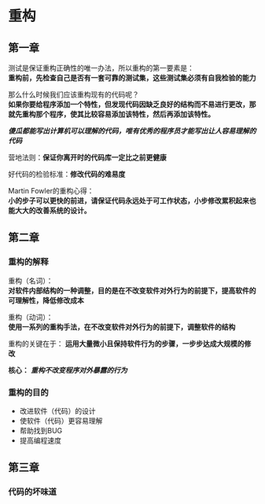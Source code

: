 # 重构

## 第一章

测试是保证重构正确性的唯一办法，所以重构的第一要素是：  
**重构前，先检查自己是否有一套可靠的测试集，这些测试集必须有自我检验的能力**

那么什么时候我们应该重构现有的代码呢？  
**如果你要给程序添加一个特性，但发现代码因缺乏良好的结构而不易进行更改，那就先重构那个程序，使其比较容易添加该特性，然后再添加该特性。**

***傻瓜都能写出计算机可以理解的代码，唯有优秀的程序员才能写出让人容易理解的代码***

营地法则：**保证你离开时的代码库一定比之前更健康**

好代码的检验标准：**修改代码的难易度**

Martin Fowler的重构心得：  
**小的步子可以更快的前进，请保证代码永远处于可工作状态，小步修改累积起来也能大大的改善系统的设计。**

## 第二章

### 重构的解释

重构（名词）：  
**对软件内部结构的一种调整，目的是在不改变软件对外行为的前提下，提高软件的可理解性，降低修改成本**

重构（动词）：  
**使用一系列的重构手法，在不改变软件对外行为的前提下，调整软件的结构**

重构的关键在于：
**运用大量微小且保持软件行为的步骤，一步步达成大规模的修改**

**核心：** ***重构不改变程序对外暴露的行为***

### 重构的目的

- 改进软件（代码）的设计
- 使软件（代码）更容易理解
- 帮助找到BUG
- 提高编程速度

## 第三章

### 代码的坏味道







